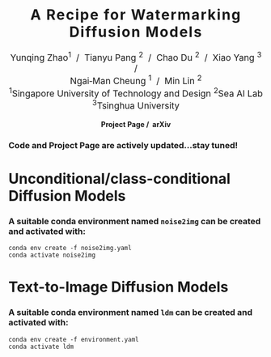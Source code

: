 <h1 align='center' style="text-align:center; font-weight:bold; font-size:2.0em;letter-spacing:2.0px;">
                A Recipe for Watermarking Diffusion Models</h1>
<p align='center' style="text-align:center;font-size:1.25em;">
    <a href="https://scholar.google.com/citations?user=kQA0x9UAAAAJ&hl=en" target="_blank" style="text-decoration: none;">Yunqing Zhao<sup>1</sup> </a>&nbsp;/&nbsp;
    <a href="https://p2333.github.io/" target="_blank" style="text-decoration: none;">Tianyu Pang <sup>2</sup> </a>&nbsp;/&nbsp;
    <a href="https://duchao0726.github.io/" target="_blank" style="text-decoration: none;">Chao Du <sup>2</sup> </a>&nbsp;/&nbsp;
    <a href="https://ml.cs.tsinghua.edu.cn/~xiaoyang/" target="_blank" style="text-decoration: none;">Xiao Yang <sup>3</sup> </a>&nbsp;/&nbsp;<br/>
    <a href="https://sites.google.com/site/mancheung0407/" target="_blank" style="text-decoration: none;">Ngai&#8209;Man Cheung <sup>1</sup> </a>&nbsp;/&nbsp;
    <a href="https://linmin.me/" target="_blank" style="text-decoration: none;">Min Lin <sup>2</sup> </a></br>
<sup>1</sup>Singapore University of Technology and Design
<sup>2</sup>Sea AI Lab
<sup>3</sup>Tsinghua University
<br/>
</p>

<p align='center';>
<b>
<!-- <em>The Thirty-Sixth Annual Conference on Neural Information Processing Systems (NeurIPS 2022);</em> -->
</b>
</p>

<p align='center' style="text-align:center;font-size:2.5 em;">
<b>
    <a href="https://github.com/yunqing-me/WatermarkDM/" target="_blank" style="text-decoration: none;">Project Page</a>&nbsp;/&nbsp;
    <a href="https://arxiv.org/pdf/2303.10137.pdf" target="_blank" style="text-decoration: none;">arXiv</a> 
    <!-- /&nbsp; -->
    <!-- <a href="https://arxiv.org/abs/2208.10930" target="_blank" style="text-decoration: none;">Data Repository</a>&nbsp; -->

</b>
</p>

### Code and Project Page are actively updated...stay tuned!



# Unconditional/class-conditional Diffusion Models

<!-- ## Installation and Environment:
- Platform: Linux
- Hardware Type: A100 PCIe 40GB & CuDNN 11.4 -->

### A suitable conda environment named `noise2img` can be created and activated with:

```
conda env create -f noise2img.yaml
conda activate noise2img
```


# Text-to-Image Diffusion Models

### A suitable conda environment named `ldm` can be created and activated with:

```
conda env create -f environment.yaml
conda activate ldm
```





